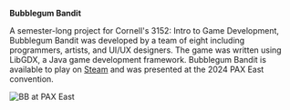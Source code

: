 **Bubblegum Bandit**

A semester-long project for Cornell's 3152: Intro to Game Development, Bubblegum Bandit was developed by a team of eight including programmers, artists, and UI/UX designers. The game was written using LibGDX, a Java game development framework. Bubblegum Bandit is available to play on [Steam](https://store.steampowered.com/app/2460680/Bubblegum_Bandit/) and was presented at the 2024 PAX East convention.

![BB at PAX East](/bandit-pax.jpeg)
